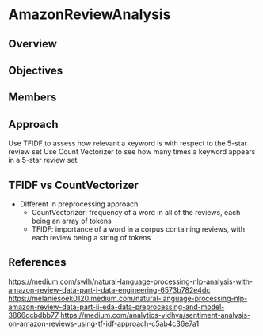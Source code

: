 # AmazonReviewAnalysis

Overview
---


Objectives
---


Members
---


Approach
---
Use TFIDF to assess how relevant a keyword is with respect to the 5-star review set
Use Count Vectorizer to see how many times a keyword appears in a 5-star review set.

TFIDF vs CountVectorizer
---
- Different in preprocessing approach
  - CountVectorizer: frequency of a word in all of the reviews, each being an array of tokens
  - TFIDF: importance of a word in a corpus containing reviews, with each review being a string of tokens


References
---
https://medium.com/swlh/natural-language-processing-nlp-analysis-with-amazon-review-data-part-i-data-engineering-6573b782e4dc
https://melaniesoek0120.medium.com/natural-language-processing-nlp-amazon-review-data-part-ii-eda-data-preprocessing-and-model-3866dcbdbb77
https://medium.com/analytics-vidhya/sentiment-analysis-on-amazon-reviews-using-tf-idf-approach-c5ab4c36e7a1
